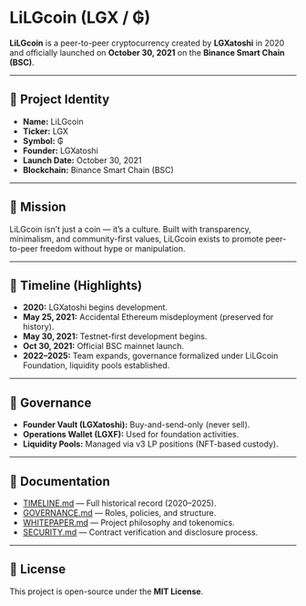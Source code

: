 # LiLGcoin (LGX / ₲)

**LiLGcoin** is a peer-to-peer cryptocurrency created by **LGXatoshi** in 2020 and officially launched on **October 30, 2021** on the **Binance Smart Chain (BSC)**.

---

## 🔹 Project Identity
- **Name:** LiLGcoin  
- **Ticker:** LGX  
- **Symbol:** ₲  
- **Founder:** LGXatoshi  
- **Launch Date:** October 30, 2021  
- **Blockchain:** Binance Smart Chain (BSC)  

---

## 🔹 Mission
LiLGcoin isn’t just a coin — it’s a culture. Built with transparency, minimalism, and community-first values, LiLGcoin exists to promote peer-to-peer freedom without hype or manipulation.  

---

## 🔹 Timeline (Highlights)
- **2020:** LGXatoshi begins development.  
- **May 25, 2021:** Accidental Ethereum misdeployment (preserved for history).  
- **May 30, 2021:** Testnet-first development begins.  
- **Oct 30, 2021:** Official BSC mainnet launch.  
- **2022–2025:** Team expands, governance formalized under LiLGcoin Foundation, liquidity pools established.  

---

## 🔹 Governance
- **Founder Vault (LGXatoshi):** Buy-and-send-only (never sell).  
- **Operations Wallet (LGXF):** Used for foundation activities.  
- **Liquidity Pools:** Managed via v3 LP positions (NFT-based custody).  

---

## 🔹 Documentation
- [TIMELINE.md](docs/TIMELINE.md) — Full historical record (2020–2025).  
- [GOVERNANCE.md](docs/GOVERNANCE.md) — Roles, policies, and structure.  
- [WHITEPAPER.md](docs/WHITEPAPER.md) — Project philosophy and tokenomics.  
- [SECURITY.md](docs/SECURITY.md) — Contract verification and disclosure process.  

---

## 🔹 License
This project is open-source under the **MIT License**.
